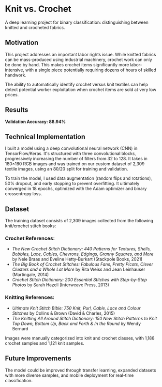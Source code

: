 # Knit vs. Crochet

A deep learning project for binary classification: distinguishing between knitted and crocheted fabrics.

## Motivation

This project addresses an important labor rights issue. While knitted fabrics can be mass-produced using industrial machinery, crochet work can only be done by hand. This makes crochet items significantly more labor-intensive, with a single piece potentially requiring dozens of hours of skilled handwork.

The ability to automatically identify crochet versus knit textiles can help detect potential worker exploitation when crochet items are sold at very low prices.

## Results

**Validation Accuracy: 88.94%**

## Technical Implementation

I built a model using a deep convolutional neural network (CNN) in TensorFlow/Keras. It's structured with three convolutional blocks, progressively increasing the number of filters from 32 to 128. It takes in 180×180 RGB images and was trained on our custom dataset of 2,309 textile images, using an 80/20 split for training and validation.

To train the model, I used data augmentation (random flips and rotations), 50% dropout, and early stopping to prevent overfitting. It ultimately converged in 18 epochs, optimized with the Adam optimizer and binary crossentropy loss.

## Dataset
The training dataset consists of 2,309 images collected from the following knit/crochet stitch books:

### Crochet References:
- *The New Crochet Stitch Dictionary: 440 Patterns for Textures, Shells, Bobbles, Lace, Cables, Chevrons, Edgings, Granny Squares, and More* by Nele Braas and Eveline Hetty-Burkart (Stackpole Books, 2021)
- *The Big Book of Crochet Stitches: Fabulous Fans, Pretty Picots, Clever Clusters and a Whole Lot More* by Rita Weiss and Jean Leinhauser (Martingale, 2014)
- *Crochet Stitch Dictionary: 200 Essential Stitches with Step-by-Step Photos* by Sarah Hazell (Interweave Press, 2013)

### Knitting References:
- *Ultimate Knit Stitch Bible: 750 Knit, Purl, Cable, Lace and Colour Stitches* by Collins & Brown (David & Charles, 2015)
- *The Knitting All Around Stitch Dictionary: 150 New Stitch Patterns to Knit Top Down, Bottom Up, Back and Forth & In the Round* by Wendy Bernard

Images were manually categorized into knit and crochet classes, with 1,188 crochet samples and 1,121 knit samples.

## Future Improvements

The model could be improved through transfer learning, expanded datasets with more diverse samples, and mobile deployment for real-time classification. 

